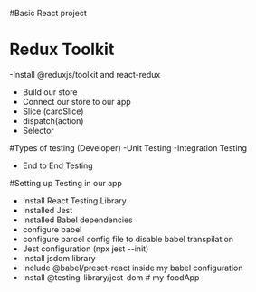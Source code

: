 #Basic React project

# Redux Toolkit

-Install @reduxjs/toolkit and react-redux

- Build our store
- Connect our store to our app
- Slice (cardSlice)
- dispatch(action)
- Selector

#Types of testing (Developer)
-Unit Testing
-Integration Testing

- End to End Testing

#Setting up Testing in our app

- Install React Testing Library
- Installed Jest
- Installed Babel dependencies
- configure babel
- configure parcel config file to disable babel transpilation
- Jest configuration (npx jest --init)
- Install jsdom library
- Include @babel/preset-react inside my babel configuration
- Install @testing-library/jest-dom
#   m y - f o o d A p p  
 